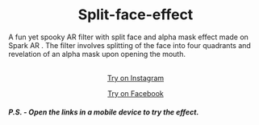 

<h1 align="center">Split-face-effect</h1>

A fun yet spooky AR filter with split face and alpha mask effect made on Spark AR . The filter involves splitting of the face into four quadrants and revelation of an alpha mask upon opening the mouth.</br></br>
<div align="center"> 
  
<a href = "https://www.instagram.com/ar/345142973977783/" target="_blank">Try on Instagram</a> 
  


  
<a href = "https://www.facebook.com/fbcameraeffects/tryit/345142973977783/" target="_blank">Try on Facebook</a> 

</div>



<h5>P.S. - Open the links in a mobile device to try the effect.</h5>
